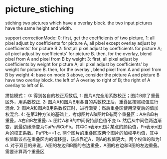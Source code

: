 # picture_stiching
stiching two pictures which have a overlay block.
the two input pictures have the same height and width.

support correctionMode:
0: first, get the coefficients of two picture,
1: all pixel adjust by coefficients for picture A, all pixel except overlay adjust by coefficients' for picture B
2: first,all pixel adjust by coefficients for picture A; all pixel adjust by coefficients' for picture B. then, for the overlay, blend pixel from A and pixel from B by weight
3: first, all pixel adjust by coefficients by weight for picture A; all pixel adjust by coefficients' by weight for picture B. then, for the overlay , blend pixel from A and pixel from B by weight
4: base on mode 3 above, consider the picture A and picture B have two overlay block. the left of A overlay to right of B; the right of A overlay to left of B.

拼接模式：
0: 得到各自的校正系数后,
1: 图片A完全用系数校正；图片B除了重叠区外，用系数校正.
2: 图片A和图片B用各自的系数校正后，重叠区按照权值进行混合.
3: 图片A和图片B用系数校正时，进行渐变；然后重叠区使用渐变后的值加权混合.
4: 在第3种方法的基础上，考虑图片A和图片B有两个重叠区：A左和B右重叠，A右和B左重叠:
    a. 图片A和B的中间保持颜色值不变
    b. 然后从中间往两边渐变，到最边缘渐变为Ca*Pa和Cb*Pb。其中Cn表示n图片某点的颜色值，Pn表示n图片的校正系数。Pa*Pb==1
    c. 两个图片的重叠区取两个图片的加权平均值，其中权值取该点在重叠区内的偏移量，该点靠近A，则A的权值更大。两个权值的和为1
    d. 对于双目的来说，A图的左边和B图的右边重叠，A图的右边和B图的左边重叠。需要计算两个重叠区
